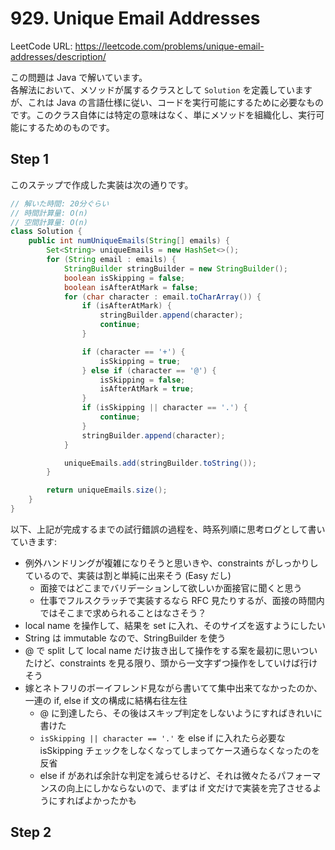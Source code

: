 # 929. Unique Email Addresses

LeetCode URL: https://leetcode.com/problems/unique-email-addresses/description/

この問題は Java で解いています。  
各解法において、メソッドが属するクラスとして `Solution` を定義していますが、これは Java の言語仕様に従い、コードを実行可能にするために必要なものです。このクラス自体には特定の意味はなく、単にメソッドを組織化し、実行可能にするためのものです。

## Step 1

このステップで作成した実装は次の通りです。

```java
// 解いた時間: 20分ぐらい
// 時間計算量: O(n)
// 空間計算量: O(n) 
class Solution {
    public int numUniqueEmails(String[] emails) {
        Set<String> uniqueEmails = new HashSet<>();
        for (String email : emails) {
            StringBuilder stringBuilder = new StringBuilder();
            boolean isSkipping = false;
            boolean isAfterAtMark = false;
            for (char character : email.toCharArray()) {
                if (isAfterAtMark) {
                    stringBuilder.append(character);
                    continue;
                }

                if (character == '+') {
                    isSkipping = true;
                } else if (character == '@') {
                    isSkipping = false;
                    isAfterAtMark = true;
                }
                if (isSkipping || character == '.') {
                    continue;
                }
                stringBuilder.append(character);
            }

            uniqueEmails.add(stringBuilder.toString());
        }

        return uniqueEmails.size();
    }
}
```

以下、上記が完成するまでの試行錯誤の過程を、時系列順に思考ログとして書いていきます:

- 例外ハンドリングが複雑になりそうと思いきや、constraints がしっかりしているので、実装は割と単純に出来そう (Easy だし)
    - 面接ではどこまでバリデーションして欲しいか面接官に聞くと思う
    - 仕事でフルスクラッチで実装するなら RFC 見たりするが、面接の時間内ではそこまで求められることはなさそう？
- local name を操作して、結果を set に入れ、そのサイズを返すようにしたい
- String は immutable なので、StringBuilder を使う
- @ で split して local name だけ抜き出して操作をする案を最初に思いついたけど、constraints を見る限り、頭から一文字ずつ操作をしていけば行けそう
- 嫁とネトフリのボーイフレンド見ながら書いてて集中出来てなかったのか、一連の if, else if 文の構成に結構右往左往
    - @ に到達したら、その後はスキップ判定をしないようにすればきれいに書けた
    - `isSkipping || character == '.'` を else if に入れたら必要な isSkipping チェックをしなくなってしまってケース通らなくなったのを反省
    - else if があれば余計な判定を減らせるけど、それは微々たるパフォーマンスの向上にしかならないので、まずは if 文だけで実装を完了させるようにすればよかったかも

## Step 2


